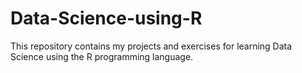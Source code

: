 # Data-Science-using-R

This repository contains my projects and exercises for learning Data Science using the R programming language.
